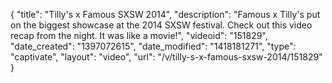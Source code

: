 {
    "title": "Tilly's x Famous SXSW 2014",
    "description": "Famous x Tilly's put on the biggest showcase at the 2014 SXSW festival. Check out this video recap from the night. It was like a movie!",
    "videoid": "151829",
    "date_created": "1397072615",
    "date_modified": "1418181271",
    "type": "captivate",
    "layout": "video",
    "url": "\/v\/tilly-s-x-famous-sxsw-2014\/151829"
}